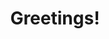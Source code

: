 ---
slug: greetings
title: Greetings!
authors:
  - name: Aaron Turcott
    title: Creator of this document
    url: https://github.com/turc16
tags: [greetings]
---